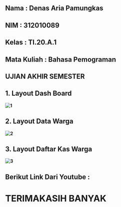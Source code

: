 ## Nama         : Denas Aria Pamungkas
## NIM          : 312010089
## Kelas        : TI.20.A.1
## Mata Kuliah  : Bahasa Pemograman
## UJIAN AKHIR SEMESTER

## 1. Layout Dash Board <b>
![1](https://user-images.githubusercontent.com/101621068/178443698-4c30463d-49cc-4c31-a693-a53c7f9da664.png)

## 2. Layout Data Warga <b>
![2](https://user-images.githubusercontent.com/101621068/178443824-d6e90313-fe53-43bd-9c09-ffd7631ae314.png)

## 3. Layout Daftar Kas Warga <b>
![3](https://user-images.githubusercontent.com/101621068/178444015-a5cccd52-8d65-4af2-a5e9-397c96d5409f.png)

## Berikut Link Dari Youtube : 

# TERIMAKASIH BANYAK